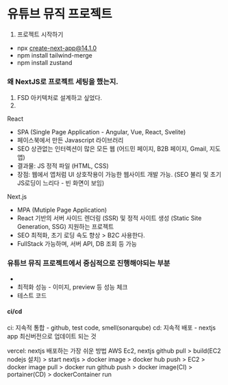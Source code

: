 # 유튜브 뮤직 프로젝트

1. 프로젝트 시작하기
- npx create-next-app@14.1.0
- npm install tailwind-merge
- npm install zustand


### 왜 NextJS로 프로젝트 세팅을 했는지.

1. FSD 아키텍처로 설계하고 싶었다.
2. 





React
- SPA (Single Page Application - Angular, Vue, React, Svelite)
- 페이스북에서 만든 Javascript 라이브러리
- SEO 상관없는 인터렉션이 많은 모든 웹 (어드민 페이지, B2B 페이지, Gmail, 지도 앱)
- 결과물: JS 정적 파일 (HTML, CSS)
- 장점: 웹에서 앱처럼 UI 상호작용이 가능한 웹사이트 개발 가능. (SEO 불리 및 초기 JS로딩이 느리다 - 빈 화면이 보임)

Next.js
- MPA (Mutiple Page Application)
- React 기반의 서버 사이드 렌더링 (SSR) 및 정적 사이트 생성 (Static Site Generation, SSG) 지원하는 프로젝트
- SEO 최적화, 초기 로딩 속도 향상 > B2C 사용한다.
- FullStack 가능하며, 서버 API, DB 조회 등 가능




### 유튜브 뮤직 프로젝트에서 중심적으로 진행해야되는 부분
- 
- 최적화 성능 - 이미지, preview 등 성능 체크
- 테스트 코드


#### ci/cd
ci: 지속적 통합 - github, test code, smell(sonarqube)
cd: 지속적 배포 - nextjs app 최신버전으로 업데이트 되는 것

vercel: nextjs 배포하는 가장 쉬운 방법
AWS Ec2, nextjs github pull > build(EC2 nodejs 설치) > start
nextjs > docker image > docker hub push > EC2 > docker image pull > docker run
github push > docker image(CI) > portainer(CD) > dockerContainer run

